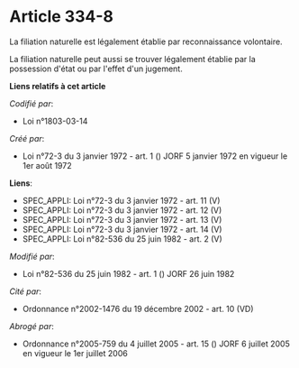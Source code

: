 # Article 334-8

La filiation naturelle est légalement établie par reconnaissance volontaire.

La filiation naturelle peut aussi se trouver légalement établie par la possession d'état ou par l'effet d'un jugement.

**Liens relatifs à cet article**

_Codifié par_:

  - Loi n°1803-03-14

_Créé par_:

  - Loi n°72-3 du 3 janvier 1972 - art. 1 () JORF 5 janvier 1972 en vigueur le 1er août 1972

**Liens**:

  - SPEC_APPLI: Loi n°72-3 du 3 janvier 1972 - art. 11 (V)
  - SPEC_APPLI: Loi n°72-3 du 3 janvier 1972 - art. 12 (V)
  - SPEC_APPLI: Loi n°72-3 du 3 janvier 1972 - art. 13 (V)
  - SPEC_APPLI: Loi n°72-3 du 3 janvier 1972 - art. 14 (V)
  - SPEC_APPLI: Loi n°82-536 du 25 juin 1982 - art. 2 (V)

_Modifié par_:

  - Loi n°82-536 du 25 juin 1982 - art. 1 () JORF 26 juin 1982

_Cité par_:

  - Ordonnance n°2002-1476 du 19 décembre 2002 - art. 10 (VD)

_Abrogé par_:

  - Ordonnance n°2005-759 du 4 juillet 2005 - art. 15 () JORF 6 juillet 2005 en vigueur le 1er juillet 2006
